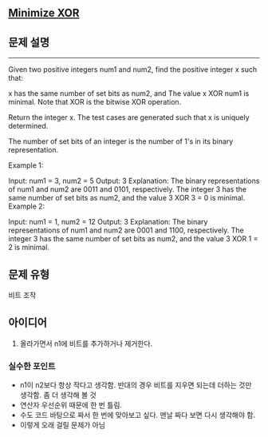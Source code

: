 [Minimize XOR](https://leetcode.com/problems/minimize-xor/description/?envType=daily-question&envId=2025-01-15)
---
## 문제 설명
---
Given two positive integers num1 and num2, find the positive integer x such that:

x has the same number of set bits as num2, and
The value x XOR num1 is minimal.
Note that XOR is the bitwise XOR operation.

Return the integer x. The test cases are generated such that x is uniquely determined.

The number of set bits of an integer is the number of 1's in its binary representation.

 

Example 1:

Input: num1 = 3, num2 = 5
Output: 3
Explanation:
The binary representations of num1 and num2 are 0011 and 0101, respectively.
The integer 3 has the same number of set bits as num2, and the value 3 XOR 3 = 0 is minimal.
Example 2:

Input: num1 = 1, num2 = 12
Output: 3
Explanation:
The binary representations of num1 and num2 are 0001 and 1100, respectively.
The integer 3 has the same number of set bits as num2, and the value 3 XOR 1 = 2 is minimal.

## 문제 유형

비트 조작

## 아이디어

1. 올라가면서 n1에 비트를 추가하거나 제거한다. 

### 실수한 포인트
- n1이 n2보다 항상 작다고 생각함. 반대의 경우 비트를 지우면 되는데 더하는 것만 생각함. 좀 더 생각해 볼 것
- 연산자 우선순위 때문에 한 번 틀림.
- 수도 코드 바탕으로 짜서 한 번에 맞아보고 싶다. 맨날 짜다 보면 다시 생각해야 함. 
- 이렇게 오래 걸릴 문제가 아님
